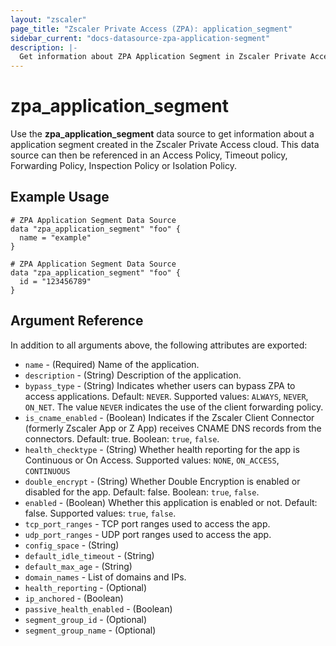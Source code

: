 ```yaml
---
layout: "zscaler"
page_title: "Zscaler Private Access (ZPA): application_segment"
sidebar_current: "docs-datasource-zpa-application-segment"
description: |-
  Get information about ZPA Application Segment in Zscaler Private Access cloud.
---
```


# zpa_application_segment

Use the **zpa_application_segment** data source to get information about a application segment created in the Zscaler Private Access cloud. This data source can then be referenced in an Access Policy, Timeout policy, Forwarding Policy, Inspection Policy or Isolation Policy.

## Example Usage

```hcl
# ZPA Application Segment Data Source
data "zpa_application_segment" "foo" {
  name = "example"
}
```

```hcl
# ZPA Application Segment Data Source
data "zpa_application_segment" "foo" {
  id = "123456789"
}
```

## Argument Reference

In addition to all arguments above, the following attributes are exported:

* `name` - (Required) Name of the application.
* `description` - (String) Description of the application.
* `bypass_type` - (String) Indicates whether users can bypass ZPA to access applications. Default: `NEVER`. Supported values: `ALWAYS`, `NEVER`, `ON_NET`. The value `NEVER` indicates the use of the client forwarding policy.
* `is_cname_enabled` - (Boolean) Indicates if the Zscaler Client Connector (formerly Zscaler App or Z App) receives CNAME DNS records from the connectors. Default: true. Boolean: `true`, `false`.
* `health_checktype` - (String) Whether health reporting for the app is Continuous or On Access. Supported values: `NONE`, `ON_ACCESS`, `CONTINUOUS`
* `double_encrypt` - (String) Whether Double Encryption is enabled or disabled for the app. Default: false. Boolean: `true`, `false`.
* `enabled` - (Boolean) Whether this application is enabled or not. Default: false. Supported values: `true`, `false`.
* `tcp_port_ranges` - TCP port ranges used to access the app.
* `udp_port_ranges` - UDP port ranges used to access the app.
* `config_space` - (String)
* `default_idle_timeout` - (String)
* `default_max_age` - (String)
* `domain_names` - List of domains and IPs.
* `health_reporting` - (Optional)
* `ip_anchored` - (Boolean)
* `passive_health_enabled` - (Boolean)
* `segment_group_id` - (Optional)
* `segment_group_name` - (Optional)
